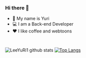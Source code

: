 ### Hi there 👋
- 🙋‍ My name is Yuri
- 💻 I am a Back-end Developer
- ♥ I like coffee and webtoons

</br>

<!--
**LeeYuRi1/LeeYuRi1** is a ✨ _special_ ✨ repository because its `README.md` (this file) appears on your GitHub profile.

Here are some ideas to get you started:

- 🔭 I’m currently working on ...
- 🌱 I’m currently learning ...
- 👯 I’m looking to collaborate on ...
- 🤔 I’m looking for help with ...
- 💬 Ask me about ...
- 📫 How to reach me: ...
- 😄 Pronouns: ...
- ⚡ Fun fact: ...
-->

![LeeYuRi1 github stats](https://github-readme-stats.vercel.app/api?username=LeeYuRi1&show_icons=true&theme=onedark)
[![Top Langs](https://github-readme-stats.vercel.app/api/top-langs/?username=LeeYuRi1&layout=compact&theme=onedark)](https://github.com/anuraghazra/github-readme-stats)

<!-- [![Solved.ac
프로필](http://mazassumnida.wtf/api/v2/generate_badge?boj=dbf5156)](https://solved.ac/dbf5156)
 -->

